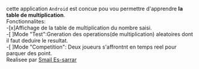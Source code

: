 cette application `Android` est concue pou vou permettre d'apprendre **la table de multiplication**.  
Fonctionnalites:  
-[x]Affichage de la table de multiplication du nombre saisi.  
-[ ]Mode "Test":Gneration des operations(de multiplication) aleatoires dont il faut deduire le resultat.  
-[ ]Mode "Competition": Deux joueurs s'affrontnt en temps reel pour parquer des point.  
Realisee par [Smail Es-sarrar](https://github.com/es-smail)
